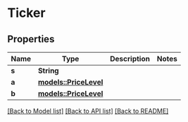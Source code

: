 # Ticker

## Properties

Name | Type | Description | Notes
------------ | ------------- | ------------- | -------------
**s** | **String** |  | 
**a** | [**models::PriceLevel**](PriceLevel.md) |  | 
**b** | [**models::PriceLevel**](PriceLevel.md) |  | 

[[Back to Model list]](../README.md#documentation-for-models) [[Back to API list]](../README.md#documentation-for-api-endpoints) [[Back to README]](../README.md)



